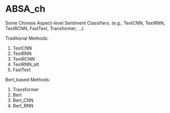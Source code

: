 # ABSA_ch
Some Chinese Aspect-level Sentiment Classifiers. (e.g., TextCNN, TextRNN, TextRCNN, FastText, Transformer, ...)



Traditional Methods:

1) TextCNN
2) TextRNN
3) TextRCNN
4) TextRNN_att
5) FastText



Bert_based Methods:

1) Transformer
2) Bert
3) Bert_CNN
4) Bert_RNN
